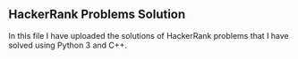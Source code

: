 ## HackerRank Problems Solution 
In this file I have uploaded the solutions of HackerRank problems that I have solved using Python 3 and C++. 
